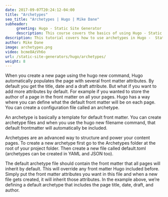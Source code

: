 ```yaml
---
date: 2017-09-07T20:24:12-04:00
title: "Archetypes"
seo_title: "Archetypes | Hugo | Mike Dane"
subheader:
     greeting: Hugo - Static Site Generator
     description: This course covers the basics of using Hugo - Static Site Generator. Work your way through the articles and we'll teach you everything you need to know to create a professional and scalable website or blog!
description: This tutorial covers how to use archetypes in Hugo -  Static Site Generator.
author: Mike Dane
image: archetypes.png
video: bcme8AzVh6o
url: /static-site-generators/hugo/archetypes/
weight: 8
---
```


When you create a new page using the hugo new command, Hugo automatically populates the page with several front matter attributes. By default you get the title, date and a draft attribute.
But what if you want to add more attributes by default. For example if you wanted to store the author of a page in the front matter on all your pages. Hugo has a way where you can define what the default front matter will be on each page. You can create a configuration file called an archetype.

An archetype is basically a template for default front matter. You can create archetype files and when you use the hugo new filename command, that default frontmatter will automatically be included.

Archetypes are an advanced way to structure and power your content pages. To create a new archetype first go to the Archetypes folder at the root of your project folder. Then create a new file called default.toml (archetypes can be created in YAML and JSON too).

The default archetype file should contain the front matter that all pages will inherit by default. This will override any front matter Hugo included before. Simply put the front matter attributes you want in this file and when a new file gets created, it will inherit those attributes. In the example above, we’re defining a default archetype that includes the page title, date, draft, and author.

